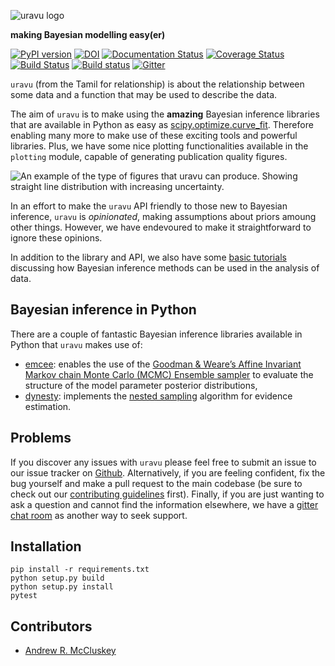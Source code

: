 ![uravu logo](https://github.com/arm61/uravu/raw/master/docs/source/logo/uravu_logo.png)

**making Bayesian modelling easy(er)**

[![PyPI version](https://badge.fury.io/py/uravu.svg)](https://badge.fury.io/py/uravu)
[![DOI](https://zenodo.org/badge/241184437.svg)](https://zenodo.org/badge/latestdoi/241184437)
[![Documentation Status](https://readthedocs.org/projects/uravu/badge/?version=latest)](https://uravu.readthedocs.io/en/latest/?badge=latest)
[![Coverage Status](https://coveralls.io/repos/github/arm61/uravu/badge.svg?branch=master)](https://coveralls.io/github/arm61/uravu?branch=master)
[![Build Status](https://travis-ci.org/arm61/uravu.svg?branch=master)](https://travis-ci.org/arm61/uravu)
[![Build status](https://ci.appveyor.com/api/projects/status/eo426m99lmkbh5rx?svg=true)](https://ci.appveyor.com/project/arm61/uravu)
[![Gitter](https://badges.gitter.im/uravu/community.svg)](https://gitter.im/uravu/community?utm_source=badge&utm_medium=badge&utm_campaign=pr-badge)

``uravu`` (from the Tamil for relationship) is about the relationship between some data and a function that may be used to describe the data. 

The aim of ``uravu`` is to make using the **amazing** Bayesian inference libraries that are available in Python as easy as [scipy.optimize.curve_fit](https://docs.scipy.org/doc/scipy/reference/generated/scipy.optimize.curve_fit.html).
Therefore enabling many more to make use of these exciting tools and powerful libraries.
Plus, we have some nice plotting functionalities available in the `plotting` module, capable of generating publication quality figures.

![An example of the type of figures that uravu can produce. Showing straight line distribution with increasing uncertainty.](https://github.com/arm61/uravu/raw/master/docs/source/sample_fig.png)

In an effort to make the ``uravu`` API friendly to those new to Bayesian inference, ``uravu`` is *opinionated*, making assumptions about priors amoung other things. 
However, we have endevoured to make it straightforward to ignore these opinions.

In addition to the library and API, we also have some [basic tutorials](https://uravu.readthedocs.io/en/latest/tutorials.html) discussing how Bayesian inference methods can be used in the analysis of data. 

## Bayesian inference in Python

There are a couple of fantastic Bayesian inference libraries available in Python that `uravu` makes use of:

- [emcee](https://emcee.readthedocs.io/): enables the use of the [Goodman & Weare’s Affine Invariant Markov chain Monte Carlo (MCMC) Ensemble sampler](https://doi.org/10.2140/camcos.2010.5.65) to evaluate the structure of the model parameter posterior distributions,
- [dynesty](https://dynesty.readthedocs.io/): implements the [nested sampling](https://doi.org/10.1063/1.1835238) algorithm for evidence estimation.

## Problems

If you discover any issues with `uravu` please feel free to submit an issue to our issue tracker on [Github](https://github.com/arm61/uravu). 
Alternatively, if you are feeling confident, fix the bug yourself and make a pull request to the main codebase (be sure to check out our [contributing guidelines](https://github.com/arm61/uravu/CONTRIBUTING.md) first). 
Finally, if you are just wanting to ask a question and cannot find the information elsewhere, we have a [gitter chat room](https://gitter.im/uravu/community?utm_source=share-link&utm_medium=link&utm_campaign=share-link) as another way to seek support. 

## Installation

```
pip install -r requirements.txt
python setup.py build
python setup.py install 
pytest
```

## Contributors 

- [Andrew R. McCluskey](https://armccluskey.com)
